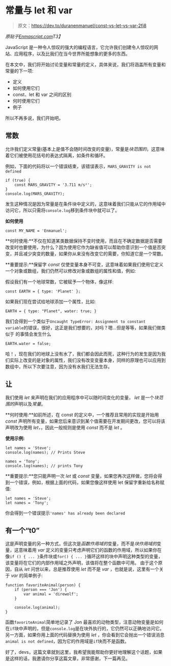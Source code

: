 # 常量与 let 和 var

> 原文：<https://dev.to/duranenmanuel/const-vs-let-vs-var-2fi8>

*原贴于[Enmascript.com](https://enmascript.com/articles/2018/07/06/const-let-and-var)T3】*

JavaScript 是一种令人惊叹的强大的编程语言，它允许我们创建令人惊叹的网站、应用程序，以及比我们在当今世界所能想象的更多的东西。

在本文中，我们将开始讨论变量和常量的定义，具体来说，我们将涵盖所有变量和常量的下一项:

*   定义
*   如何使用它们
*   const、let 和 var 之间的区别
*   何时使用它们
*   例子

所以不再多说，我们开始吧。

## 常数

允许我们定义常量(基本上是值不会随时间改变的变量)，常量是*块范围的*，这意味着它们被使用花括号的表达式隔离，如条件和循环。

例如，下面的代码将以一个错误结束，该错误表示，`MARS_GRAVITY is not defined`

```
if (true) {
    const MARS_GRAVITY = '3.711 m/s²';
}
console.log(MARS_GRAVITY); 
```

发生这种情况是因为常量是在条件块中定义的，这意味着我们只能从它的作用域中访问它，所以只需将`console.log`移到条件块中就可以了。

**如何使用**

```
const MY_NAME = 'Enmanuel'; 
```

**何时使用:**不仅在知道某类数据保持不变时使用，而且在不确定数据是否需要改变时也要使用，为什么？因为使用它作为缺省值可以帮助你意识到一个值是否突变，并且减少突变的数量，如果你从来没有改变它的需要，你知道它是一个常数。

**重要提示:**保留字 *const* 仅使变量本身不可变，这意味着如果我们使用它定义一个对象或数组，我们仍然可以修改对象或数组的属性和值，例如:

假设我们有一个地球常数，它被赋予一个物体，像这样:

```
const EARTH = { type: 'Planet' }; 
```

如果我们现在尝试给地球添加一个属性，比如:

```
EARTH = { type: "Planet", water: true; } 
```

我们会得到一个类似于`Uncaught TypeError: Assignment to constant variable`的错误，很好，这正是我们想要的，对吗？嗯…但是等等，如果我们做类似于
的事情会发生什么

```
EARTH.water = false; 
```

哈！，现在我们的地球上没有水了，我们都会因此而死，这种行为的发生是因为我们实际上改变的是对象的属性，我们没有改变变量本身，同样的原理也可以应用到数组中，所以下次要注意，因为没有水我们无法生存。

## 让

我们使用 *let* 来声明在我们的应用程序中可以随时间变化的变量， *let* 是一个*块范围的*声明以及*常量*。

**何时使用:**如前所述，在 const 的定义中，一个推荐且常用的实现是开始用 *const* 声明所有变量，如果您后来意识到某个值需要在开发期间更改，您可以将该声明改为使用 *let，*，因此一般规则是使用 *const* 而不是 *let* 。

**使用示例:**

```
let names = 'Steve';
console.log(names); // Prints Steve

names = 'Tony';
console.log(names); // prints Tony 
```

**重要提示:**您只能声明一次 *let* 或 *const* 变量，如果您再次这样做，您将会得到一个错误，例如，根据上面的代码，如果您像这样使用 let 保留字重新给名称赋值:

```
let names = 'Steve';
let names = 'Tony'; 
```

你会得到一个错误提示`'names' has already been declared`

## 有一个“t0”

这是声明变量的另一种方式，但这次是*函数作用域的*变量，而不是*块作用域的*变量，这意味着用 *var* 定义的变量只考虑声明它们的函数的作用域，所以如果你在像`if () { ... }`条件块或`for() { ... }`循环这样的块中声明这种类型的变量，该变量将在它们的内部作用域之外声明，该值将在整个函数中可用。 由于这个原因，自从 *let* 问世以来，总是推荐使用 *let* 而不是 *var* ，也就是说，这里有一个关于 *var* 的简单例子:

```
function favoriteAnimal(person) {
    if (person === 'Jon') {
        var animal = 'direwolf';
    }

    console.log(animal);
} 
```

函数`favoriteAnimal`简单地记录了 Jon 最喜欢的动物类型，注意动物变量是如何在`if`块中声明的，但是`console.log`是在块外执行的，它仍然可以正确地访问它。另一方面，如果你用上面的代码替换为使用 *let* ，你会看到它会抛出一个错误消息`animal is not defined`，因为它的作用域是`if`块而不是函数。

好了，devs，这篇文章就到这里，我希望我能帮助你更好地理解这个话题，如果是这样的话，我邀请你分享这篇文章，非常感谢，下一篇再见。